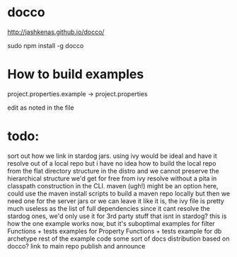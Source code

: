 docco
===

http://jashkenas.github.io/docco/

sudo npm install -g docco


How to build examples
===

project.properties.example -> project.properties

edit as noted in the file


todo:
===

sort out how we link in stardog jars.  using ivy would be ideal and have it resolve out of a local repo
    but i have no idea how to build the local repo from the flat directory structure in the distro
    and we cannot preserve the hierarchical structure we'd get for free from ivy resolve without a pita in classpath
    construction in the CLI.
    maven (ugh!) might be an option here, could use the maven install scripts to build a maven repo locally
        but then we need one for the server jars
    or we can leave it like it is, the ivy file is pretty much useless as the list of full dependencies since it cant
    resolve the stardog ones, we'd only use it for 3rd party stuff that isnt in stardog? this is how the one example
    works now, but it's suboptimal
examples for filter Functions + tests
examples for Property Functions + tests
example for db archetype
rest of the example code
some sort of docs distribution based on docco?
link to main repo
publish and announce